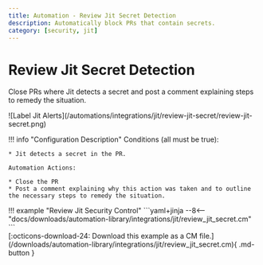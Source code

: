 ```yaml
---
title: Automation - Review Jit Secret Detection
description: Automatically block PRs that contain secrets.
category: [security, jit]
---
```

# Review Jit Secret Detection
Close PRs where Jit detects a secret and post a comment explaining steps to remedy the situation.

<div class="automationImage" markdown="1">
![Label Jit Alerts](/automations/integrations/jit/review-jit-secret/review-jit-secret.png)
</div>
<div class="automationDescription" markdown="1">

!!! info "Configuration Description"
    Conditions (all must be true):

    * Jit detects a secret in the PR.

    Automation Actions:

    * Close the PR
    * Post a comment explaining why this action was taken and to outline the necessary steps to remedy the situation.
</div>
<div class="automationExample" markdown="1">
!!! example "Review Jit Security Control"
    ```yaml+jinja
    --8<-- "docs/downloads/automation-library/integrations/jit/review_jit_secret.cm"
    ```
    <div class="result" markdown>
      <span>
      [:octicons-download-24: Download this example as a CM file.](/downloads/automation-library/integrations/jit/review_jit_secret.cm){ .md-button }
      </span>
    </div>
</div>
